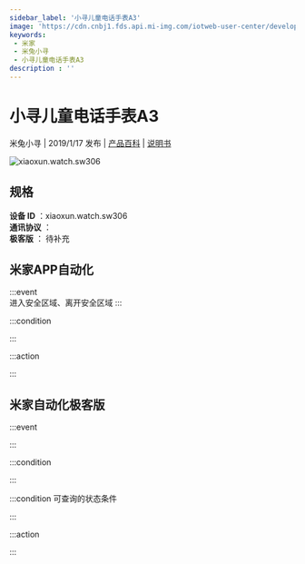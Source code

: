 ```yaml
---
sidebar_label: '小寻儿童电话手表A3'
image: 'https://cdn.cnbj1.fds.api.mi-img.com/iotweb-user-center/developer_1678870987462NzKD2IPK.png?GalaxyAccessKeyId=AKVGLQWBOVIRQ3XLEW&Expires=9223372036854775807&Signature=Hoep7hKNPhN88HZnUi+pXrTKLKU='
keywords: 
 - 米家
 - 米兔小寻
 - 小寻儿童电话手表A3
description : ''
---
```

# 小寻儿童电话手表A3

米兔小寻 | 2019/1/17 发布 | [产品百科](https://home.mi.com/webapp/content/baike/product/index.html?model=xiaoxun.watch.sw306/) | [说明书](https://home.mi.com/views/introduction.html?model=xiaoxun.watch.sw306&region=cn)

![xiaoxun.watch.sw306](https://cdn.cnbj1.fds.api.mi-img.com/iotweb-user-center/developer_1678870987462NzKD2IPK.png?GalaxyAccessKeyId=AKVGLQWBOVIRQ3XLEW&Expires=9223372036854775807&Signature=Hoep7hKNPhN88HZnUi+pXrTKLKU=)

## 规格  
> 
**设备 ID** ：xiaoxun.watch.sw306  
**通讯协议** ：  
**极客版**  ： 待补充 


## 米家APP自动化  

:::event  
进入安全区域、离开安全区域
:::

:::condition  

:::

:::action   

:::

## 米家自动化极客版  

:::event  

:::

:::condition  

:::

:::condition 可查询的状态条件  

:::

:::action  

:::

        
